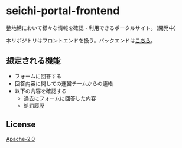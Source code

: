# seichi-portal-frontend

整地鯖において様々な情報を確認・利用できるポータルサイト。（開発中）

本リポジトリはフロントエンドを扱う。バックエンドは[こちら](https://github.com/GiganticMinecraft/seichi-portal-backend)。

## 想定される機能

* フォームに回答する
* 回答内容に関しての運営チームからの連絡
* 以下の内容を確認する
  * 過去にフォームに回答した内容
  * 処罰履歴

## License

[Apache-2.0](./LICENSE)
